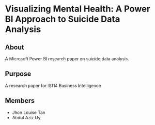 # Visualizing Mental Health: A Power BI Approach to Suicide Data Analysis

## About
A Microsoft Power BI research paper on suicide data analysis.

## Purpose
A research paper for IS114 Business Intelligence

## Members
- Jhon Louise Tan
- Abdul Aziz Uy
